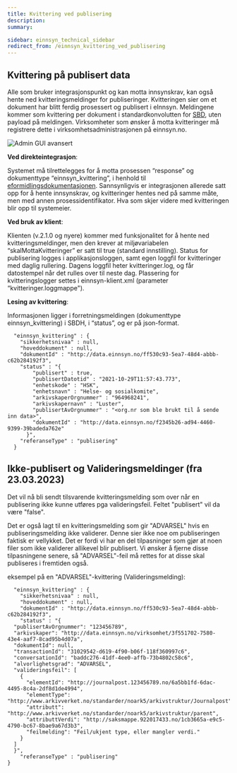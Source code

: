 ```yaml
---
title: Kvittering ved publisering
description:
summary:

sidebar: einnsyn_technical_sidebar
redirect_from: /einnsyn_kvittering_ved_publisering
---
```


## Kvittering på publisert data
Alle som bruker integrasjonspunkt og kan motta innsynskrav, kan også hente ned kvitteringsmeldinger for publiseringer.
Kvitteringen sier om et dokument har blitt ferdig prosessert og publisert i eInnsyn.
Meldingene kommer som kvittering per dokument i standardkonvolutten for [SBD](https://docs.digdir.no/docs/eFormidling/Utvikling/Meldingstjenester/einnsyns_meldingstjeneste), uten payload på meldingen.
Virksomheter som ønsker å motta kvitteringer må registrere dette i virksomhetsadministrasjonen på einnsyn.no.

![Admin GUI avansert]({{site.baseurl}}/images/einnsyn/einnsyn_admin_gui_avansert.png)

**Ved direkteintegrasjon**:

Systemet må tilrettelegges for å motta prosessen “response” og dokumenttype “einnsyn_kvittering”, i henhold til [eformidlingsdokumentasjonen](https://docs.digdir.no/docs/eFormidling/Utvikling/Meldingstjenester/einnsyns_meldingstjeneste).
Sannsynligvis er integrasjonen allerede satt opp for å hente innsynskrav, og kvitteringer hentes ned på samme måte, men med annen prosessidentifikator.
Hva som skjer videre med kvitteringen blir opp til systemeier.

**Ved bruk av klient**:

Klienten (v.2.1.0 og nyere) kommer med funksjonalitet for å hente ned kvitteringsmeldinger, men den krever at miljøvariabelen “skalMottaKvitteringer” er satt til true (standard innstilling).
Status for publisering logges i applikasjonsloggen, samt egen loggfil for kvitteringer med daglig rullering. Dagens loggfil heter kvitteringer.log, og får datostempel når det rulles over til neste dag.
Plassering for kvitteringslogger settes i einnsyn-klient.xml (parameter “kvitteringer.loggmappe").

**Lesing av kvittering**:

Informasjonen ligger i forretningsmeldingen (dokumenttype einnsyn_kvittering) i SBDH, i “status”, og er på json-format.

```
  "einnsyn_kvittering" : {
    "sikkerhetsnivaa" : null,
    "hoveddokument" : null,
    "dokumentId" : "http://data.einnsyn.no/ff530c93-5ea7-48d4-abbb-c62b284192f3",
    "status" : "{
        "publisert" : true,
        "publisertDatotid" : "2021-10-29T11:57:43.773",
        "enhetskode" : "HSK",
        "enhetsnavn" : "Helse- og sosialkomite",
        "arkivskaperOrgnummer" : "964968241",
        "arkivskapernavn" : "Luster",
        "publisertAvOrgnummer" : "<org.nr som ble brukt til å sende inn data>",
        "dokumentId" : "http://data.einnsyn.no/f2345b26-ad94-4460-9399-39badeda762e"
      }",
    "referanseType" : "publisering"
  }
```  

## Ikke-publisert og Valideringsmeldinger (fra 23.03.2023)

Det vil nå bli sendt tilsvarende kvitteringsmelding som over når en publisering ikke kunne utføres pga valideringsfeil. Feltet "publisert" vil da være "false".

Det er også lagt til en kvitteringsmelding som gir "ADVARSEL" hvis en publiseringsmelding ikke validerer. Denne sier ikke noe om publiseringen faktisk er vellykket. Det er fordi vi har en del tilpasninger som gjør at noen filer som ikke validerer allikevel blir publisert. Vi ønsker å fjerne disse tilpasningene senere, så "ADVARSEL"-feil må rettes for at disse skal publiseres i fremtiden også.

eksempel på en "ADVARSEL"-kvittering (Valideringsmelding):
``` 
  "einnsyn_kvittering" : {
    "sikkerhetsnivaa" : null,
    "hoveddokument" : null,
    "dokumentId" : "http://data.einnsyn.no/ff530c93-5ea7-48d4-abbb-c62b284192f3",
    "status" : "{
  "publisertAvOrgnummer": "123456789",
  "arkivskaper": "http://data.einnsyn.no/virksomhet/3f551702-7580-43e4-aaf7-8cad95b4d07a",
  "dokumentId": null,
  "transactionId": "31029542-d619-4f90-b06f-118f360997c6",
  "conversationId": "baddc276-41df-4ee0-affb-73b4802c58c6",
  "alvorlighetsgrad": "ADVARSEL",
  "valideringsfeil": [
    {
      "elementId": "http://journalpost.123456789.no/6a5bb1fd-6dac-4495-8c4a-2df8d1de4994",
      "elementType": "http://www.arkivverket.no/standarder/noark5/arkivstruktur/Journalpost",
      "attributt": "http://www.arkivverket.no/standarder/noark5/arkivstruktur/parent",
      "attributtVerdi": "http://saksmappe.922017433.no/1cb3665a-e9c5-4790-bc67-8bae9a67d3b3",
      "feilmelding": "Feil/ukjent type, eller mangler verdi."
    }
  ]
  }",
    "referanseType" : "publisering"
}
``` 